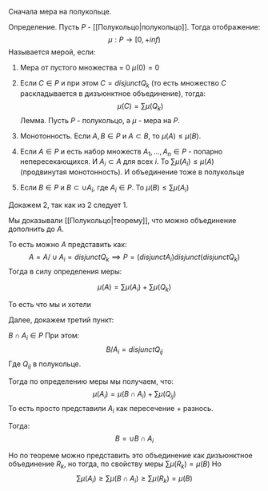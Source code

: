 Сначала мера на полукольце.

Определение. Пусть $P$ - [[Полукольцо|полукольцо]]. Тогда отображение:
$$
\mu: P \rightarrow [0, + inf)
$$
Называется мерой, если:

1) Мера от пустого множества = 0 $\mu(0) = 0$
2) Если $C \in P$ и при этом $C = disjunct Q_{k}$ (то есть множество $C$ раскладывается в дизъюнктное объединение), тогда: $$\mu(C) = \sum\limits \mu(Q_{k})$$
Лемма.
Пусть $P$ - полукольцо, а $\mu$ - мера на $P$.

1) Монотонность.
Если $A, B \in P$ и $A \subset B$, то $\mu(A) \leq \mu(B)$.
2) Если $A \in P$ и есть набор множеств $A_{1}, ..., A_{n} \in P$ - попарно непересекающихся. И $A_{i} \subset A$ для всех $i$.
То $\sum\limits \mu(A_{i}) \leq \mu(A)$ (продвинутая монотонность). И объединение тоже в полукольце
3) Если $B \in P$ и $B \subset \cup A_{i}$, где $A_{i} \in P$.
   То $\mu(B) \leq \sum\limits \mu(A_{i})$

Докажем 2, так как из 2 следует 1.

Мы доказывали [[Полукольцо|теорему]], что можно объединение дополнить до $A$.

То есть можно $A$ представить как:
$$
A = A / \cup A_{i} = disjunct Q_{k} \implies P = (disjunct A_{i}) disjunct (disjunct Q_{k})
$$
Тогда в силу определения меры:

$$
\mu(A) = \sum\limits \mu(A_{i}) + \sum\limits \mu(Q_{k}) 
$$

То есть что мы и хотели

Далее, докажем третий пункт:

$B \cap A_{i} \in P$
При этом:
$$
B / A_{i} = disjunct Q_{ij}
$$
Где $Q_{ij}$ в полукольце.

Тогда по определению меры мы получаем, что:
$$
\mu (A_{i}) = \mu (B \cap A_{i}) + \sum\limits \mu(Q_{ij})
$$
То есть просто представили $A_{i}$ как пересечение + разнось.

Тогда:
$$
B = \cup B \cap A_{i}
$$

Но по теореме можно представить это объединение как дизъюнктное объединение $R_{k}$, но тогда, по свойству меры $\sum\limits \mu(R_{k}) = \mu(B)$
Но $$
\sum\limits\mu(A_{i}) \geq \sum\limits \mu(B \cap A_{i}) \geq \sum\limits \mu(R_{k}) = \mu(B)
$$





